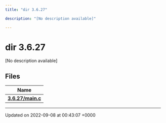 ```yaml
---
title: "dir 3.6.27"

description: "[No description available]"

---
```


# dir 3.6.27

[No description available]

## Files

| Name           |
| -------------- |
| **[3.6.27/main.c](/documentation/code/files/main_8c/#file-main-c)**  |






-------------------------------

Updated on 2022-09-08 at 00:43:07 +0000
